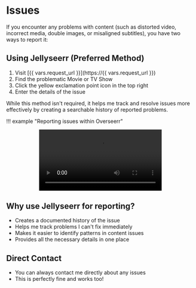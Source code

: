 # Issues

If you encounter any problems with content (such as distorted video, incorrect media, double images, or misaligned subtitles), you have two ways to report it:

## Using Jellyseerr (Preferred Method)

   1. Visit [{{ vars.request_url }}](https://{{ vars.request_url }})
   2. Find the problematic Movie or TV Show
   3. Click the yellow exclamation point icon in the top right
   4. Enter the details of the issue

   While this method isn't required, it helps me track and resolve issues more effectively by creating a searchable history of reported problems.

!!! example "Reporting issues within Overseerr"
    <center><video style="width:65%" controls="true" alt="type:video">
        <source src="../assets/video/jellyseerr-reporting-issues.webm" type="video/webm">
    </video></center>

## Why use Jellyseerr for reporting?

- Creates a documented history of the issue
- Helps me track problems I can't fix immediately
- Makes it easier to identify patterns in content issues
- Provides all the necessary details in one place

## Direct Contact

   - You can always contact me directly about any issues
   - This is perfectly fine and works too!
